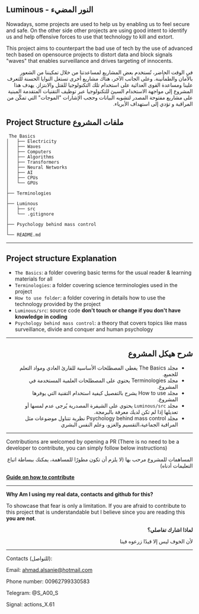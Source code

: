 Luminous - النور المضيء 
----

Nowadays, some projects are used to help us by enabling us to feel secure and safe. On  the other side other projects are using good intent to identify us and help offensive forces to use that technology to kill and extort.

This project aims to counterpart the bad use of tech by the use of advanced tech based on opensource projects to distort data and block signals "waves" that enables surveillance and drives targeting of innocents.

<div dir="rtl" lang="ar">
 في الوقت الحاضر، تُستخدم بعض المشاريع لمساعدتنا من خلال تمكيننا من الشعور بالأمان والطمأنينة.
وعلى الجانب الآخر، هناك مشاريع أخرى تستغل النوايا الحسنة للتعرف علينا ومساعدة القوى العدائية على استخدام تلك التكنولوجيا للقتل والابتزاز.
 يهدف هذا المشروع إلى مواجهة الاستخدام السيئ للتكنولوجيا عبر توظيف التقنيات المتقدمة المبنية على مشاريع مفتوحة المصدر لتشويه البيانات وحجب الإشارات "الموجات" التي تمكّن من المراقبة و تؤدي إلى استهداف الأبرياء.
</div>


Project Structure ملفات المشروع
----

````
 The Basics
│   ├── Electricity
│   ├── Waves
│   ├── Computers
│   ├── Algorithms
│   ├── Transformers
│   ├── Neural Networks
│   ├── AI
│   ├── CPUs
│   └── GPUs
│
├── Terminologies
│
├── Luminous
│   ├── src
│   └── .gitignore
│
├── Psychology behind mass control
│
└── README.md
````
------
## Project structure Explanation
- `The Basics`: a folder covering basic terms for the usual reader & learning materials for all
- `Terminologies`: a folder covering science terminologies used in the project
- `How to use folder`: a folder covering in details how to use the technology provided by the project
- `Luminous/src`: source code **don't touch or change if you don't have knowledge in coding**
- `Psychology behind mass control`: a theory that covers topics like mass surveillance, divide and conquer and human psychology
-----

<div dir="rtl" lang="ar">
    <h2>شرح هيكل المشروع</h2>
    <ul>
      <li>مجلد The Basics يغطي المصطلحات الأساسية للقارئ العادي ومواد التعلم للجميع.</li>
      <li>مجلد Terminologies يحتوي على المصطلحات العلمية المستخدمة في المشروع.</li>
      <li>مجلد How to use يشرح بالتفصيل كيفية استخدام التقنية التي يوفرها المشروع.</li>
      <li>مجلد <code>Luminous/src</code> يحتوي على الشيفرة المصدرية يُرجى عدم لمسها أو تعديلها إذا لم تكن لديك معرفة بالبرمجة.</li>
      <li>مجلد Psychology behind mass control نظرية تتناول موضوعات مثل المراقبة الجماعية،التقسيم والغزو، وعلم النفس البشري </li>
    </ul>
</div>

------
Contributions are welcomed by opening a PR (There is no need to be a developer to contribute, you can simply follow below instructions)

<div dir="rtl" lang="ar">
المساهمات للمشروع مرحب بها (لا يلزم أن تكون مطورًا للمساهمة، يمكنك ببساطة اتباع التعليمات أدناه)
</div>

**[Guide on how to contribute](./CONTRIBUTIONS.md)**

-----
**Why Am I using my real data, contacts and github for this?**

To showcase that fear is only a limitation. If you are afraid to contribute to this project that is understandable but I believe since you are reading this **you are not**.

<div dir="rtl" lang="ar">
    <b>لماذا اشارك تفاصلي؟</b>
    <p>لأن الخوف ليس إلا قيدًا زرعوه فينا</p>
</div>

------
Contacts (للتواصل): 

Email: ahmad.alsanie@hotmail.com

Phone number: 00962799330583

Telegram: @S_A00_S

Signal: actions_X.61
